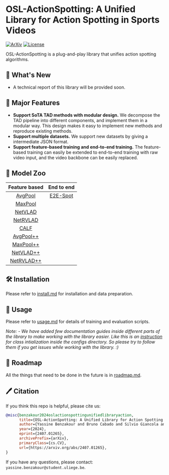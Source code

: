 # OSL-ActionSpotting: A Unified Library for Action Spotting in Sports Videos

[![ArXiv](https://img.shields.io/badge/arXiv-2407.01265-b31b1b.svg?style=flat)](https://arxiv.org/abs/2407.01265)
[![License](https://img.shields.io/badge/License-GPL_3.0-blue.svg)](https://github.com/SoccerNet/sn-spotting-pip/blob/main/LICENSE)

OSL-ActionSpotting is a plug-and-play library that unifies action
spotting algorithms.

## 🥳 What's New

- A technical report of this library will be provided soon.

## 📖 Major Features

- **Support SoTA TAD methods with modular design.** We decompose the TAD pipeline into different components, and implement them in a modular way. This design makes it easy to implement new methods and reproduce existing methods.
- **Support multiple datasets.** We support new datasets by giving a intermediate JSON format.
- **Support feature-based training and end-to-end training.** The feature-based training can easily be extended to end-to-end training with raw video input, and the video backbone can be easily replaced.

## 🌟 Model Zoo

| Feature based | End to end |
|:-------------:|:----------:|
| [AvgPool](https://arxiv.org/pdf/1804.04527.pdf)   | [E2E-Spot](https://arxiv.org/pdf/2207.10213.pdf) |
| [MaxPool](https://arxiv.org/pdf/1804.04527.pdf)   |                                                  |
| [NetVLAD](https://arxiv.org/pdf/1804.04527.pdf)   |                                                  |
| [NetRVLAD](https://arxiv.org/pdf/1804.04527.pdf)  |                                                  |
| [CALF](https://arxiv.org/pdf/1912.01326.pdf)      |                                                  |
| [AvgPool++](https://arxiv.org/pdf/2104.06779.pdf) |                                                  |
| [MaxPool++](https://arxiv.org/pdf/2104.06779.pdf) |                                                  |
| [NetVLAD++](https://arxiv.org/pdf/2104.06779.pdf) |                                                  |
| [NetRVLAD++](https://arxiv.org/pdf/2104.06779.pdf)|                                                  |

## 🛠️ Installation

Please refer to [install.md](docs/install.md) for installation and data preparation.

## 🚀 Usage

Please refer to [usage.md](docs/usage.md) for details of training and evaluation scripts.

_Note: - We have added few documentation guides inside different parts of the library to make working with the library easier. Like this is an [instruction](configs/_base_/datasets/json/README.md) for class intialization inside the configs directory. So please try to follow them if you get issues while working with the library. :)_

## 🤝 Roadmap

All the things that need to be done in the future is in [roadmap.md](docs/en/roadmap.md).

## 🖊️ Citation

If you think this repo is helpful, please cite us:

```bibtex
@misc{benzakour2024oslactionspottingunifiedlibraryaction,
      title={OSL-ActionSpotting: A Unified Library for Action Spotting in Sports Videos}, 
      author={Yassine Benzakour and Bruno Cabado and Silvio Giancola and Anthony Cioppa and Bernard Ghanem and Marc Van Droogenbroeck},
      year={2024},
      eprint={2407.01265},
      archivePrefix={arXiv},
      primaryClass={cs.CV},
      url={https://arxiv.org/abs/2407.01265}, 
}
```

If you have any questions, please contact: `yassine.benzakour@student.uliege.be`.
